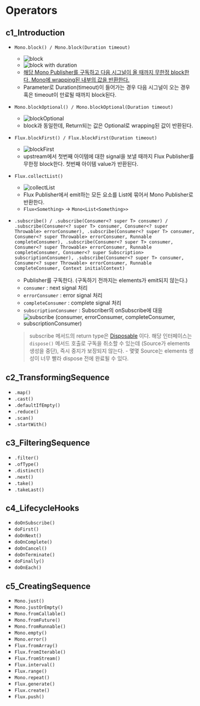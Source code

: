 # Operators

## c1_Introduction

- `Mono.block() / Mono.block(Duration timeout)`
  - ![block](https://projectreactor.io/docs/core/release/api/reactor/core/publisher/doc-files/marbles/block.svg) 
  - ![block with duration](https://projectreactor.io/docs/core/release/api/reactor/core/publisher/doc-files/marbles/blockWithTimeout.svg)
  - [해당 Mono Publisher를 구독하고 다음 시그널이 올 때까지 무한정 block한다. Mono에 wrapping된 내부의 값을 반환한다.](https://github.com/reactor/reactor-core/blob/main/reactor-core/src/main/java/reactor/core/publisher/Mono.java#L1706-L1711)
  - Parameter로 Duration(timeout)이 들어가는 경우 다음 시그널이 오는 경우 혹은 timeout이 만료될 때까지 block된다.
- `Mono.blockOptional() / Mono.blockOptional(Duration timeout)`
  - ![blockOptional](https://projectreactor.io/docs/core/release/api/reactor/core/publisher/doc-files/marbles/blockOptional.svg) 
  - block과 동일한데, Return되는 값은 Optional로 wrapping된 값이 반환된다.
- `Flux.blockFirst() / Flux.blockFirst(Duration timeout)`
  - ![blockFirst](https://projectreactor.io/docs/core/release/api/reactor/core/publisher/doc-files/marbles/blockFirst.svg)
  - upstream에서 첫번째 아이템에 대한 signal을 보낼 때까지 Flux Publisher를 무한정 block한다. 첫번째 아이템 value가 반환된다.
- `Flux.collectList()`
  - ![collectList](https://projectreactor.io/docs/core/release/api/reactor/core/publisher/doc-files/marbles/collectList.svg)
  - Flux Publisher에서 emit하는 모든 요소를 List에 묶어서 Mono Publisher로 반환한다.
  - `Flux<Something>` -> `Mono<List<Something>>`
- `.subscribe() / .subscribe(Consumer<? super T> consumer) / .subscribe(Consumer<? super T> consumer, Consumer<? super Throwable> errorConsumer), .subscribe(Consumer<? super T> consumer, Consumer<? super Throwable> errorConsumer, Runnable completeConsumer), .subscribe(Consumer<? super T> consumer, Consumer<? super Throwable> errorConsumer, Runnable completeConsumer, Consumer<? super Subscription> subscriptionConsumer), .subscribe(Consumer<? super T> consumer, Consumer<? super Throwable> errorConsumer, Runnable completeConsumer, Context initialContext)`
  - Publisher를 구독한다. (구독하기 전까지는 elements가 emit되지 않는다.)
  - `consumer` : next signal 처리
  - `errorConsumer` : error signal 처리
  - `completeConsumer` : complete signal 처리
  - `subscriptionConsumer` : Subscriber의 onSubscribe에 대응
  - ![subscribe (consumer, errorConsumer, completeConsumer, subscriptionConsumer)](https://projectreactor.io/docs/core/release/api/reactor/core/publisher/doc-files/marbles/subscribeForMono.svg)

  > subscribe 메서드의 return type은 [Disposable](https://github.com/reactor/reactor-core/blob/main/reactor-core/src/main/java/reactor/core/Disposable.java) 이다. 해당 인터페이스는 `dispose()` 메서드 호출로 구독을 취소할 수 있는데 (Source가 elements 생성을 중단), 즉시 중지가 보장되지 않는다. - 몇몇 Source는 elements 생성이 너무 빨라 dispose 전에 완료될 수 있다.

## c2_TransformingSequence

- `.map()`
- `.cast()`
- `.defaultIfEmpty()`
- `.reduce()`
- `.scan()`
- `.startWith()`

## c3_FilteringSequence

- `.filter()`
- `.ofType()`
- `.distinct()`
- `.next()`
- `.take()`
- `.takeLast()`

## c4_LifecycleHooks

- `doOnSubscribe()`
- `doFirst()`
- `doOnNext()`
- `doOnComplete()`
- `doOnCancel()`
- `doOnTerminate()`
- `doFinally()`
- `doOnEach()`

## c5_CreatingSequence

- `Mono.just()`
- `Mono.justOrEmpty()`
- `Mono.fromCallable()`
- `Mono.fromFuture()`
- `Mono.fromRunnable()`
- `Mono.empty()`
- `Mono.error()`
- `Flux.fromArray()`
- `Flux.fromIterable()`
- `Flux.fromStream()`
- `Flux.interval()`
- `Flux.range()`
- `Mono.repeat()`
- `Flux.generate()`
- `Flux.create()`
- `Flux.push()`
